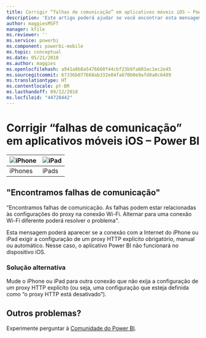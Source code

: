 ```yaml
---
title: Corrigir “falhas de comunicação” em aplicativos móveis iOS – Power BI
description: 'Este artigo poderá ajudar se você encontrar esta mensagem: “Encontramos falhas de comunicação. As falhas podem estar relacionadas às configurações de proxy na sua conexão Wi-Fi.”'
author: maggiesMSFT
manager: kfile
ms.reviewer: ''
ms.service: powerbi
ms.component: powerbi-mobile
ms.topic: conceptual
ms.date: 05/21/2018
ms.author: maggies
ms.openlocfilehash: a941a8b8a5476660f44cbf23b9fa603ac1ec2e45
ms.sourcegitcommit: 67336b077668ab332e04fa670b0e9afd0a0c6489
ms.translationtype: HT
ms.contentlocale: pt-BR
ms.lasthandoff: 09/12/2018
ms.locfileid: "44728442"
---
```

# <a name="fixing-communication-failures-in-ios-mobile-apps---power-bi"></a>Corrigir “falhas de comunicação” em aplicativos móveis iOS – Power BI

| ![iPhone](./media/mobile-known-issues-with-the-iphone-app/iphone-logo-50-px.png) | ![iPad](./media/mobile-known-issues-with-the-iphone-app/ipad-logo-50-px.png) |
|:--- |:--- |
| iPhones |iPads |

## <a name="we-encountered-communication-failures"></a>"Encontramos falhas de comunicação"
“Encontramos falhas de comunicação. As falhas podem estar relacionadas às configurações do proxy na conexão Wi-Fi. Alternar para uma conexão Wi-Fi diferente poderá resolver o problema".

Esta mensagem poderá aparecer se a conexão com a Internet do iPhone ou iPad exigir a configuração de um proxy HTTP explícito obrigatório, manual ou automático. Nesse caso, o aplicativo Power BI não funcionará no dispositivo iOS.

### <a name="workaround"></a>Solução alternativa
Mude o iPhone ou iPad para outra conexão que não exija a configuração de um proxy HTTP explícito (ou seja, uma configuração que esteja definida como “o proxy HTTP está desativado”).

## <a name="other-issues"></a>Outros problemas?
Experimente perguntar à [Comunidade do Power BI](http://community.powerbi.com/).

